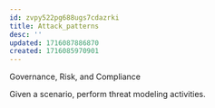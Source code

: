 ```yaml
---
id: zvpy522pg688ugs7cdazrki
title: Attack_patterns
desc: ''
updated: 1716087886870
created: 1716085970901
---
```

Governance, Risk, and Compliance

Given a scenario, perform threat modeling activities.
